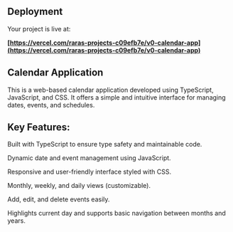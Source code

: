 
## Deployment

Your project is live at:

**[https://vercel.com/raras-projects-c09efb7e/v0-calendar-app](https://vercel.com/raras-projects-c09efb7e/v0-calendar-app)**

## Calendar Application

This is a web-based calendar application developed using TypeScript, JavaScript, and CSS. It offers a simple and intuitive interface for managing dates, events, and schedules.

## Key Features:

Built with TypeScript to ensure type safety and maintainable code.

Dynamic date and event management using JavaScript.

Responsive and user-friendly interface styled with CSS.

Monthly, weekly, and daily views (customizable).

Add, edit, and delete events easily.

Highlights current day and supports basic navigation between months and years.
